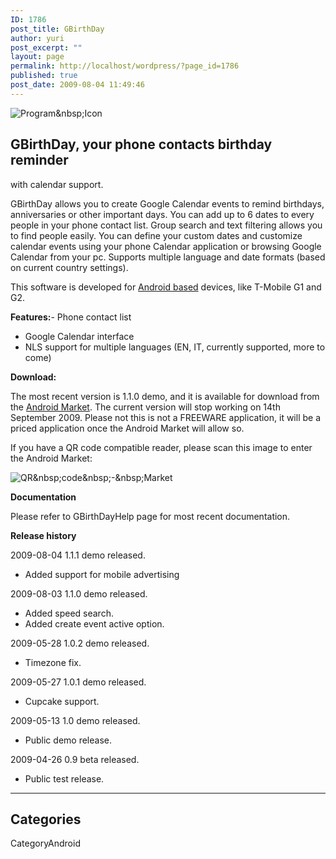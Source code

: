 ```yaml
---
ID: 1786
post_title: GBirthDay
author: yuri
post_excerpt: ""
layout: page
permalink: http://localhost/wordpress/?page_id=1786
published: true
post_date: 2009-08-04 11:49:46
---
```

<p><img src="/images/GBirthDay/icon.png" alt="Program&amp;nbsp;Icon" title="Program&amp;nbsp;Icon" /></p>
<h2>GBirthDay, your phone contacts birthday reminder</h2>
<p>with calendar support.</p>
<p>GBirthDay allows you to create Google Calendar events to remind birthdays, anniversaries or other important days. You can add up to 6 dates to every people in your phone contact list. Group search and text filtering allows you to find people easily. You can define your custom dates and customize calendar events using your phone Calendar application or browsing Google Calendar from your pc. Supports multiple language and date formats (based on current country settings).</p>
<p>This software is developed for <a href="http://www.android.com/">Android based</a> devices, like T-Mobile G1 and G2.</p>
<p><strong>Features:</strong>- Phone contact list</p>
<ul>
<li>Google Calendar interface</li>
<li>NLS support for multiple languages (EN, IT, currently supported, more to come)</li>
</ul>
<p><strong>Download:</strong></p>
<p>The most recent version is 1.1.0 demo, and it is available for download from the <a href="com.os2power.web.GBirthDay">Android Market</a>. The current version will stop working on 14th September 2009. Please not this is not a FREEWARE application, it will be a priced application once the Android Market will allow so.</p>
<p>If you have a QR code compatible reader, please scan this image to enter the Android Market:</p>
<p><img src="/images/GBirthDay/market.png" alt="QR&amp;nbsp;code&amp;nbsp;-&amp;nbsp;Market" title="QR&amp;nbsp;code&amp;nbsp;-&amp;nbsp;Market" /></p>
<p><strong>Documentation</strong></p>
<p>Please refer to GBirthDayHelp page for most recent documentation.</p>
<p><strong>Release history</strong></p>
<p>2009-08-04 1.1.1 demo released. </p>
<ul>
<li>Added support for mobile advertising</li>
</ul>
<p>2009-08-03 1.1.0 demo released. </p>
<ul>
<li>Added speed search.</li>
<li>Added create event active option.</li>
</ul>
<p>2009-05-28 1.0.2 demo released. </p>
<ul>
<li>Timezone fix.</li>
</ul>
<p>2009-05-27 1.0.1 demo released. </p>
<ul>
<li>Cupcake support.</li>
</ul>
<p>2009-05-13 1.0 demo released. </p>
<ul>
<li>Public demo release.</li>
</ul>
<p>2009-04-26 0.9 beta released. </p>
<ul>
<li>Public test release.</li>
</ul>
<hr />
<h2>Categories</h2>
<p>CategoryAndroid</p>